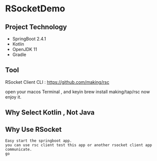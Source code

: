 # RSocketDemo

## Project Technology
 
 *   SpringBoot 2.4.1
 *   Kotlin
 *   OpenJDK 11
 *   Gradle
 
## Tool
   RSocket Client CLI : https://github.com/making/rsc

open your macos Terminal , and keyin
    brew install making/tap/rsc
now enjoy it.
    
## Why Select Kotlin , Not Java

## Why Use RSocket 

    Easy start the springboot app.
    you can use rsc client test this app or another rsocket client app communicate.
    go 
